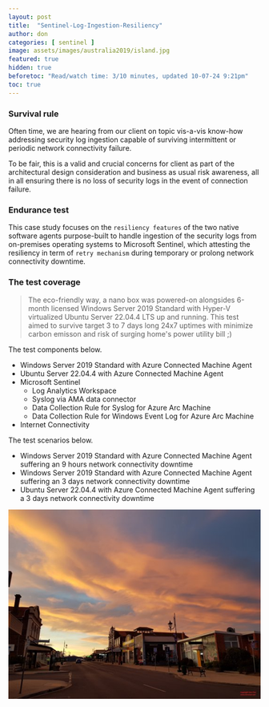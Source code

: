 ```yaml
---
layout: post
title:  "Sentinel-Log-Ingestion-Resiliency"
author: don
categories: [ sentinel ]
image: assets/images/australia2019/island.jpg
featured: true
hidden: true
beforetoc: "Read/watch time: 3/10 minutes, updated 10-07-24 9:21pm"
toc: true
---
```


### Survival rule
Often time, we are hearing from our client on topic vis-a-vis know-how addressing security log ingestion capable of surviving intermittent or periodic network connectivity failure. 

To be fair, this is a valid and crucial concerns for client as part of the architectural design consideration and business as usual risk awareness, all in all ensuring there is no loss of security logs in the event of connection failure.

### Endurance test
This case study focuses on the `resiliency features` of the two native software agents purpose-built to handle ingestion of the security logs from on-premises operating systems to Microsoft Sentinel, which attesting the resiliency in term of `retry mechanism` during temporary or prolong network connectivity downtime.

### The test coverage
> The eco-friendly way, a nano box was powered-on alongsides 6-month licensed Windows Server 2019 Standard with Hyper-V virtualized Ubuntu Server 22.04.4 LTS up and running. This test aimed to survive target 3 to 7 days long 24x7 uptimes with minimize carbon emisson and risk of surging home's power utility bill ;)


The test components below.
+ Windows Server 2019 Standard with Azure Connected Machine Agent
+ Ubuntu Server 22.04.4 with Azure Connected Machine Agent
+ Microsoft Sentinel
  + Log Analytics Workspace
  + Syslog via AMA data connector
  + Data Collection Rule for Syslog for Azure Arc Machine
  + Data Collection Rule for Windows Event Log for Azure Arc Machine
+ Internet Connectivity


The test scenarios below.
+ Windows Server 2019 Standard with Azure Connected Machine Agent suffering an 9 hours network connectivity downtime
+ Windows Server 2019 Standard with Azure Connected Machine Agent suffering an 3 days network connectivity downtime
+ Ubuntu Server 22.04.4 with Azure Connected Machine Agent suffering a 3 days network connectivity downtime

![walking](/assets/images/australia2019/island.jpg)

